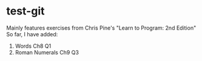test-git
========

Mainly features exercises from Chris Pine's "Learn to Program: 2nd Edition"
So far, I have added: 

1. Words Ch8 Q1 
2. Roman Numerals Ch9 Q3
